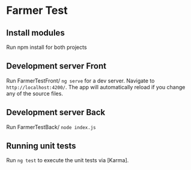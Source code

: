 # Farmer Test

## Install modules

Run npm install for both projects

## Development server Front

Run FarmerTestFront/ `ng serve` for a dev server. Navigate to `http://localhost:4200/`. The app will automatically reload if you change any of the source files.

## Development server Back

Run FarmerTestBack/ `node index.js`

## Running unit tests

Run `ng test` to execute the unit tests via [Karma].


